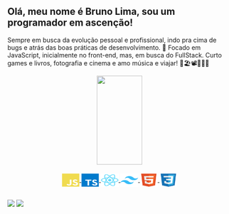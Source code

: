 ## Olá, meu nome é Bruno Lima, sou um programador em ascenção!

<p>Sempre em busca da evolução pessoal e profissional, indo pra cima de bugs e atrás das boas práticas de desenvolvimento. 🚀 Focado em JavaScript, inicialmente no front-end, mas, em busca do FullStack. Curto games e livros, fotografia e cinema e amo música e viajar! 🎸🏖️📽️📸📖🤓</p>
<div align="center">
  <a href="https://github.com/brunolyma">
  <img height="200" width="45%" src="https://github-readme-stats.vercel.app/api/top-langs/?username=brunolyma&layout=compact&langs_count=7&theme=dracula"/>
</div>
<div align="center" style="display: inline_block"><br>
  <img align="center" alt="Bruno-Js" height="30" width="40" src="https://raw.githubusercontent.com/devicons/devicon/master/icons/javascript/javascript-plain.svg">
  <img align="center" alt="Bruno-CSS" height="30" width="40" src="https://github.com/devicons/devicon/blob/master/icons/typescript/typescript-original.svg">
  <img align="center" alt="Bruno-React" height="30" width="40" src="https://raw.githubusercontent.com/devicons/devicon/master/icons/react/react-original.svg">
  <img align="center" alt="Bruno-CSS" height="30" width="40" src="https://github.com/devicons/devicon/blob/master/icons/tailwindcss/tailwindcss-plain.svg">
  <img align="center" alt="Bruno-HTML" height="30" width="40" src="https://raw.githubusercontent.com/devicons/devicon/master/icons/html5/html5-original.svg">
  <img align="center" alt="Bruno-CSS" height="30" width="40" src="https://raw.githubusercontent.com/devicons/devicon/master/icons/css3/css3-original.svg">
</div>
  
  ##
 
<div> 
  <a href = "mailto:brunoadl88@gmail.com"><img src="https://img.shields.io/badge/-Gmail-%23333?style=for-the-badge&logo=gmail&logoColor=white" target="_blank"></a>
  <a href="https://www.linkedin.com/in/brunolimajs" target="_blank"><img src="https://img.shields.io/badge/-LinkedIn-%230077B5?style=for-the-badge&logo=linkedin&logoColor=white" target="_blank"></a> 
  
</div>
